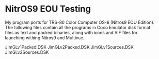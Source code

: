 NitrOS9 EOU Testing
===================

My program ports for TRS-80 Color Computer OS-9 (Nitros9 EOU Edition). The following files contain all the programs in Coco Emulator disk format files as text and packed binaries, along with icons and AIF files for launching withing Nitros9 and Multivue.

JimGLv1Packed.DSK
JimGLv2Packed.DSK
JimGLv1Sources.DSK
JimGLv2Sources.DSK
